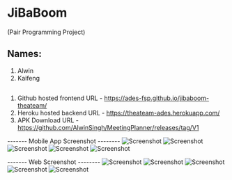 # JiBaBoom

(Pair Programming Project)

## Names:

1. Alwin
2. Kaifeng

##
1. Github hosted frontend URL - https://ades-fsp.github.io/jibaboom-theateam/
2. Heroku hosted backend URL - https://theateam-ades.herokuapp.com/
3. APK Download URL - https://github.com/AlwinSingh/MeetingPlanner/releases/tag/V1

------- Mobile App Screenshot --------
![Screenshot](ades1.PNG)
![Screenshot](ades2.PNG)
![Screenshot](ades3.PNG)
![Screenshot](ades4.PNG)
![Screenshot](ades5.PNG)

------- Web Screenshot --------
![Screenshot](adesweb1.PNG)
![Screenshot](adesweb2.PNG)
![Screenshot](adesweb3.PNG)
![Screenshot](adesweb4.PNG)
![Screenshot](adesweb5.PNG)

